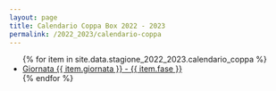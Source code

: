 ```yaml
---
layout: page
title: Calendario Coppa Box 2022 - 2023
permalink: /2022_2023/calendario-coppa
---
```


<ul>
    {% for item in site.data.stagione_2022_2023.calendario_coppa %}
        <li>
            <a href="coppa/{{ item.giornata }}">Giornata {{ item.giornata }} - {{ item.fase }}</a>
        </li>
    {% endfor %}
</ul>